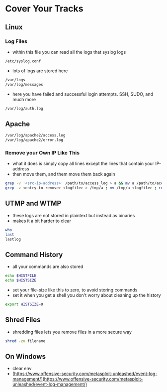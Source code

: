 # Cover Your Tracks

## Linux

### Log Files

* within this file you can read all the logs that syslog logs

```bash
/etc/syslog.conf
```

* lots of logs are stored here

```bash
/var/logs
/var/log/messages
```

* here you have failed and successful login attempts. SSH, SUDO, and much more

```bash
/var/log/auth.log
```

## Apache

```bash
/var/log/apache2/access.log
/var/log/apache2/error.log
```

### Remove your Own IP Like This

* what it does is simply copy all lines except the lines that contain your IP-address
* then move them, and them move them back again

```bash
grep -v '<src-ip-address>' /path/to/access_log > a && mv a /path/to/access_log
grep -v <entry-to-remove> <logfile> > /tmp/a ; mv /tmp/a <logfile> ; rm -f /tmp/a
```

## UTMP and WTMP

* these logs are not stored in plaintext but instead as binaries
* makes it a bit harder to clear

```bash
who
last
lastlog
```

## Command History

* all your commands are also stored

```bash
echo $HISTFILE
echo $HISTSIZE
```

* set your file-size like this to zero, to avoid storing commands
* set it when you get a shell you don't worry about cleaning up the history

```bash
export HISTSIZE=0
```

## Shred Files

* shredding files lets you remove files in a more secure way

```bash
shred -zu filename
```

## On Windows

* clear env
* [https://www.offensive-security.com/metasploit-unleashed/event-log-management/](https://www.offensive-security.com/metasploit-unleashed/event-log-management/)
